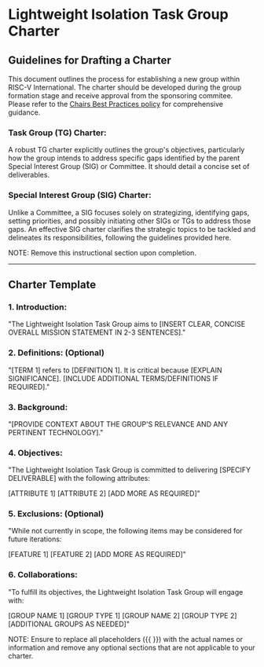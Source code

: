 # Lightweight Isolation Task Group Charter

## Guidelines for Drafting a Charter

This document outlines the process for establishing a new group within RISC-V International. The charter should be developed during the group formation stage and receive approval from the sponsoring commitee. Please refer to the [Chairs Best Practices policy](https://docs.google.com/document/d/1rtXskVd7YyFq74tQ2OrInyM_-OQa228R5UZs5Pm3Vz0/) for comprehensive guidance.

### Task Group (TG) Charter:
A robust TG charter explicitly outlines the group's objectives, particularly how the group intends to address specific gaps identified by the parent Special Interest Group (SIG) or Committee. It should detail a concise set of deliverables.

### Special Interest Group (SIG) Charter:
Unlike a Committee, a SIG focuses solely on strategizing, identifying gaps, setting priorities, and possibly initiating other SIGs or TGs to address those gaps. An effective SIG charter clarifies the strategic topics to be tackled and delineates its responsibilities, following the guidelines provided here.

NOTE: Remove this instructional section upon completion.

---

## Charter Template

### 1. Introduction:

"The Lightweight Isolation Task Group aims to [INSERT CLEAR, CONCISE OVERALL MISSION STATEMENT IN 2-3 SENTENCES]."

### 2. Definitions: (Optional)

"[TERM 1] refers to [DEFINITION 1]. It is critical because [EXPLAIN SIGNIFICANCE]. [INCLUDE ADDITIONAL TERMS/DEFINITIONS IF REQUIRED]."

### 3. Background:

"[PROVIDE CONTEXT ABOUT THE GROUP'S RELEVANCE AND ANY PERTINENT TECHNOLOGY]."

### 4. Objectives:

"The Lightweight Isolation Task Group is committed to delivering [SPECIFY DELIVERABLE] with the following attributes:

[ATTRIBUTE 1]
[ATTRIBUTE 2]
[ADD MORE AS REQUIRED]"

### 5. Exclusions: (Optional)

"While not currently in scope, the following items may be considered for future iterations:

[FEATURE 1]
[FEATURE 2]
[ADD MORE AS REQUIRED]"

### 6. Collaborations:

"To fulfill its objectives, the Lightweight Isolation Task Group will engage with:

[GROUP NAME 1] [GROUP TYPE 1]
[GROUP NAME 2] [GROUP TYPE 2]
[ADDITIONAL GROUPS AS NEEDED]"

NOTE: Ensure to replace all placeholders ({{ }}) with the actual names or information and remove any optional sections that are not applicable to your charter.
